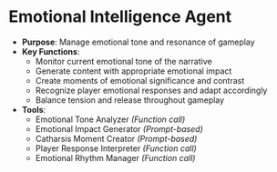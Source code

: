 #  Emotional Intelligence Agent

- **Purpose**: Manage emotional tone and resonance of gameplay
- **Key Functions**:
    - Monitor current emotional tone of the narrative
    - Generate content with appropriate emotional impact
    - Create moments of emotional significance and contrast
    - Recognize player emotional responses and adapt accordingly
    - Balance tension and release throughout gameplay
- **Tools**:
    - Emotional Tone Analyzer *(Function call)*
    - Emotional Impact Generator *(Prompt-based)*
    - Catharsis Moment Creator *(Prompt-based)*
    - Player Response Interpreter *(Function call)*
    - Emotional Rhythm Manager *(Function call)*
